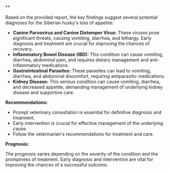 **

Based on the provided report, the key findings suggest several potential diagnoses for the Siberian husky's loss of appetite:

* **Canine Parvovirus and Canine Distemper Virus:** These viruses pose significant threats, causing vomiting, diarrhea, and lethargy. Early diagnosis and treatment are crucial for improving the chances of recovery.
* **Inflammatory Bowel Disease (IBD):** This condition can cause vomiting, diarrhea, abdominal pain, and requires dietary management and anti-inflammatory medications.
* **Gastrointestinal Parasites:** These parasites can lead to vomiting, diarrhea, and abdominal discomfort, requiring antiparasitic medications.
* **Kidney Disease:** This serious condition can cause vomiting, diarrhea, and decreased appetite, demanding management of underlying kidney disease and supportive care.

**Recommendations:**

- Prompt veterinary consultation is essential for definitive diagnosis and treatment.
- Early intervention is crucial for effective management of the underlying cause.
- Follow the veterinarian's recommendations for treatment and care.

**Prognosis:**

The prognosis varies depending on the severity of the condition and the promptness of treatment. Early diagnosis and intervention are vital for improving the chances of a successful outcome.